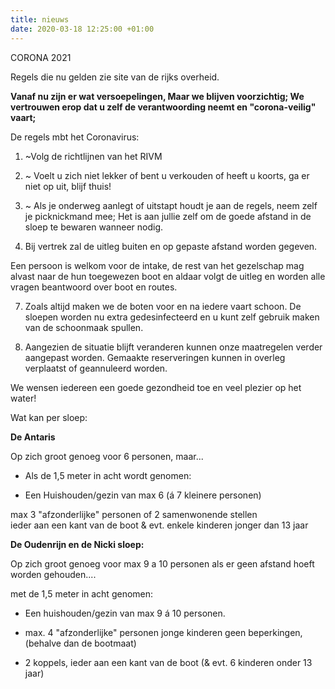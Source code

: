 ```yaml
---
title: nieuws
date: 2020-03-18 12:25:00 +01:00
---
```






CORONA 2021

Regels die nu gelden zie site van de rijks overheid.

**Vanaf nu zijn er wat versoepelingen,  Maar we blijven voorzichtig;
We vertrouwen erop dat u zelf de verantwoording neemt en "corona-veilig" vaart;**


De regels mbt het Coronavirus:

1. ~Volg de richtlijnen van het RIVM
2. ~ Voelt u zich niet lekker of bent u verkouden of heeft u koorts, ga er niet op uit, blijf thuis!
3. ~ Als je onderweg aanlegt of uitstapt houdt je aan de regels, neem zelf je picknickmand mee;
Het is aan jullie zelf om de goede afstand in de sloep te bewaren wanneer nodig.

6. Bij vertrek zal de uitleg buiten en op gepaste afstand worden gegeven.

Een persoon is welkom voor de intake,  de rest van het gezelschap mag alvast naar de hun toegewezen boot en aldaar volgt de uitleg en worden alle vragen beantwoord over boot en routes.

7. Zoals altijd maken we de boten voor en na iedere vaart schoon.
De sloepen worden nu extra gedesinfecteerd en u kunt zelf gebruik maken van de schoonmaak spullen.

8. Aangezien de situatie blijft veranderen kunnen onze maatregelen verder aangepast worden. Gemaakte reserveringen kunnen in overleg verplaatst of geannuleerd worden.

We wensen iedereen een goede gezondheid toe en veel plezier op het water!

Wat kan per sloep:


**De Antaris**

Op zich groot genoeg voor 6 personen, maar...

- Als de 1,5 meter in acht wordt genomen: 

- Een Huishouden/gezin van max 6 (á 7 kleinere personen)

 max 3 "afzonderlijke" personen of 2 samenwonende stellen  
ieder aan een kant van de boot & evt. enkele kinderen jonger dan 13 jaar



**De Oudenrijn en de Nicki sloep:**

Op zich groot genoeg voor max 9 a 10 personen als er geen afstand hoeft worden gehouden....

met de 1,5 meter in acht genomen:

- Een huishouden/gezin van max 9 á 10 personen.

- max. 4 "afzonderlijke" personen  jonge kinderen geen beperkingen, (behalve dan de bootmaat)

- 2 koppels, ieder aan een kant van de boot (& evt. 6 kinderen onder 13 jaar)


